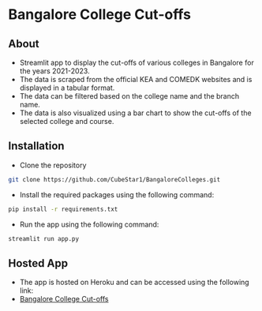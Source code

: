 # Bangalore College Cut-offs

## About
- Streamlit app to display the cut-offs of various colleges in Bangalore for the years 2021-2023. 
- The data is scraped from the official KEA and COMEDK websites and is displayed in a tabular format. 
- The data can be filtered based on the college name and the branch name. 
- The data is also visualized using a bar chart to show the cut-offs of the selected college and course.


## Installation
- Clone the repository
```bash
git clone https://github.com/CubeStar1/BangaloreColleges.git
```
- Install the required packages using the following command:
```bash
pip install -r requirements.txt
```
- Run the app using the following command:
```bash
streamlit run app.py
```

## Hosted App
- The app is hosted on Heroku and can be accessed using the following link:
- [Bangalore College Cut-offs](https://bangalore-colleges.streamlit.app)
